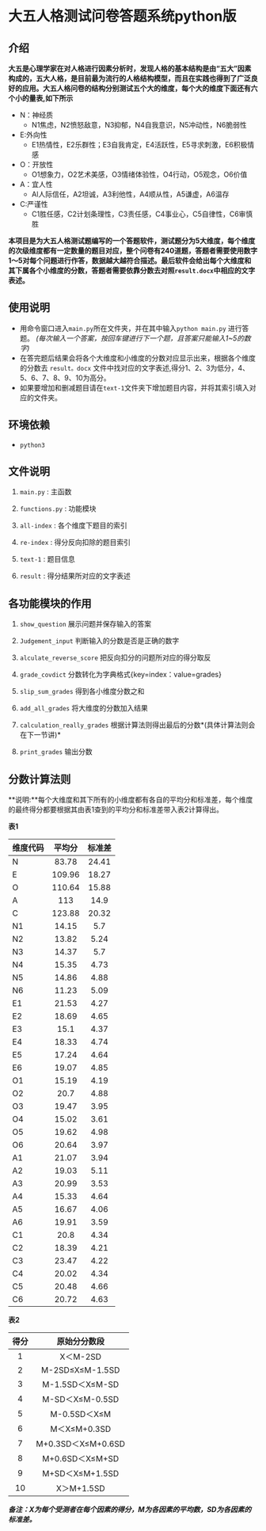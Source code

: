 #  大五人格测试问卷答题系统python版

##  介绍

**大五是心理学家在对人格进行因素分析时，发现人格的基本结构是由“五大”因素构成的，五大人格，是目前最为流行的人格结构模型，而且在实践也得到了广泛良好的应用。大五人格问卷的结构分别测试五个大的维度，每个大的维度下面还有六个小的量表,如下所示**
* N：神经质
	* N1焦虑，N2愤怒敌意，N3抑郁，N4自我意识，N5冲动性，N6脆弱性
* E:外向性
	* E1热情性，E2乐群性；E3自我肯定，E4活跃性，E5寻求刺激，E6积极情感
* O：开放性
	* O1想象力，O2艺术美感，O3情绪体验性，O4行动，O5观念，O6价值
* A：宜人性
	* Al人际信任，A2坦诚，A3利他性，A4顺从性，A5谦虚，A6温存
* C:严谨性
	* C1胜任感，C2计划条理性，C3责任感，C4事业心，C5自律性，C6审慎胜

**本项目是为大五人格测试题编写的一个答题软件，测试题分为5大维度，每个维度的次级维度都有一定数量的题目对应，整个问卷有240道题，答题者需要使用数字1～5对每个问题进行作答，数据越大越符合描述。最后软件会给出每个大维度和其下属各个小维度的分数，答题者需要依靠分数去对照`result.docx`中相应的文字表述。**

##  使用说明

-  用命令窗口进入`main.py`所在文件夹，并在其中输入`python main.py` 进行答题。 *(每次输入一个答案，按回车键进行下一个题，且答案只能输入1~5的数字)*
-  在答完题后结果会将各个大维度和小维度的分数对应显示出来，根据各个维度的分数去 `result。docx` 文件中找对应的文字表述,得分1、2、3为低分，4、5、6、7、8、9、10为高分。
-  如果要增加和删减题目请在`text-1`文件夹下增加题目内容，并将其索引填入对应的文件夹。
 
##  环境依赖

- `python3`

##  文件说明

1. `main.py` : 主函数

2. `functions.py` : 功能模块

3. `all-index` : 各个维度下题目的索引

4. `re-index` : 得分反向扣除的题目索引

5. `text-1` : 题目信息

6. `result` : 得分结果所对应的文字表述

##  各功能模块的作用

1. `show_question` 展示问题并保存输入的答案

2. `Judgement_input` 判断输入的分数是否是正确的数字

3. `alculate_reverse_score` 把反向扣分的问题所对应的得分取反

4. `grade_covdict`  分数转化为字典格式{key=index：value=grades}

5. `slip_sum_grades` 得到各小维度分数之和

6. `add_all_grades` 将大维度的分数加入结果

7. `calculation_really_grades` 根据计算法则得出最后的分数*(具体计算法则会在下一节讲)*

8. `print_grades` 输出分数

##  分数计算法则
**说明:**每个大维度和其下所有的小维度都有各自的平均分和标准差，每个维度的最终得分都要根据其由表1查到的平均分和标准差带入表2计算得出。

**表1**

|维度代码|平均分|标准差|
| --- | :-----:  | :-----: |
|N|	83.78|	24.41|
|E|	109.96|	18.27|
|O|	110.64|	15.88|
|A|	113|	14.9|
|C|	123.88|	20.32|
|N1|	14.15|	5.7|
|N2|	13.82|	5.24|
|N3|	14.37|	5.7|
|N4|	15.35|	4.73|
|N5|	14.86|	4.88|
|N6|	11.23|	5.09|
|E1|	21.53|	4.27|
|E2|	18.69|	4.65|
|E3|	15.1|	4.37|
|E4|	18.33|	4.74|
|E5|	17.24|	4.64|
|E6|	19.07|	4.85|
|O1|	15.19|	4.19|
|O2|	20.7|	4.88|
|O3|	19.47|	3.95|
|O4|	15.02|	3.61|
|O5|	19.62|	4.98|
|O6|	20.64|	3.97|
|A1|	21.07|	3.94|
|A2|	19.03|	5.11|
|A3|	20.99|	3.53|
|A4|	15.33|	4.64|
|A5|	16.67|	4.06|
|A6|	19.91|	3.59|
|C1|	20.8|	4.34|
|C2|	18.39|	4.21|
|C3|	23.47|	4.22|
|C4|	20.02|	4.34|
|C5|	20.48|	4.66|
|C6|	20.72|	4.63|

**表2**

|得分|原始分分数段|
| :---: | :-------------: |
|1|	X＜M-2SD|
|2|	M-2SD≤X≤M-1.5SD|
|3|	M-1.5SD＜X≤M-SD|
|4|	M-SD＜X≤M-0.5SD|
|5|	M-0.5SD＜X≤M|
|6|	M＜X≤M+0.3SD|
|7|	M+0.3SD＜X≤M+0.6SD|
|8|	M+0.6SD＜X≤M+SD|
|9|	M+SD＜X≤M+1.5SD|
|10|	X＞M+1.5SD|
 
 ***备注：X为每个受测者在每个因素的得分，M为各因素的平均数，SD为各因素的标准差。***
   

